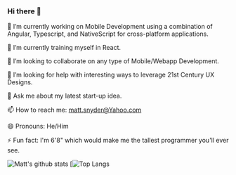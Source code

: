 ### Hi there 👋

<!--
**Snooder/Snooder** is a ✨ _special_ ✨ repository because its `README.md` (this file) appears on your GitHub profile.

Here are some ideas to get you started:

- 🔭 I’m currently working on ...
- 🌱 I’m currently learning ...
- 👯 I’m looking to collaborate on ...
- 🤔 I’m looking for help with ...
- 💬 Ask me about ...
- 📫 How to reach me: ...
- 😄 Pronouns: ...
- ⚡ Fun fact: ...
-->
🔭 I’m currently working on Mobile Development using a combination of Angular, Typescript, and NativeScript for cross-platform applications.

🌱 I’m currently training myself in React.

👯 I’m looking to collaborate on any type of Mobile/Webapp Development.

🤔 I’m looking for help with interesting ways to leverage 21st Century UX Designs.

💬 Ask me about my latest start-up idea.

📫 How to reach me: matt.snyder@Yahoo.com

😄 Pronouns: He/Him

⚡ Fun fact: I'm 6'8" which would make me the tallest programmer you'll ever see.


![Matt's github stats](https://github-readme-stats.vercel.app/api?username=Snooder&theme=tokyonight&layout=compact&count_private=true)
[![Top Langs](https://github-readme-stats.vercel.app/api/top-langs/?username=Snooder&layout=compact&theme=tokyonight])
